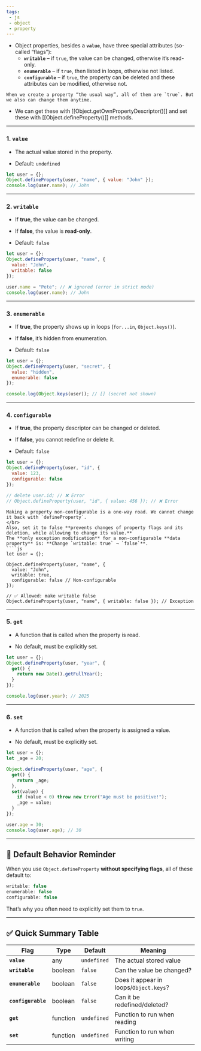 ```yaml
---
tags: 
 - js
 - object
 - property
---
```


- Object properties, besides a **`value`**, have three special attributes (so-called “flags”):
	- **`writable`** – if `true`, the value can be changed, otherwise it’s read-only.
	- **`enumerable`** – if `true`, then listed in loops, otherwise not listed.
	- **`configurable`** – if `true`, the property can be deleted and these attributes can be modified, otherwise not.

```ad-note
When we create a property “the usual way”, all of them are `true`. But we also can change them anytime.
```

- We can get these with [[Object.getOwnPropertyDescriptor()]] and set these with [[Object.defineProperty()]] methods.

---


### 1. **`value`**

- The actual value stored in the property.
    
- Default: `undefined`
    

```js
let user = {};
Object.defineProperty(user, "name", { value: "John" });
console.log(user.name); // John
```

---

### 2. **`writable`**

- If **true**, the value can be changed.
    
- If **false**, the value is **read-only**.
    
- Default: `false`
    

```js
let user = {};
Object.defineProperty(user, "name", {
  value: "John",
  writable: false
});

user.name = "Pete"; // ❌ ignored (error in strict mode)
console.log(user.name); // John
```

---

### 3. **`enumerable`**

- If **true**, the property shows up in loops (`for...in`, `Object.keys()`).
    
- If **false**, it’s hidden from enumeration.
    
- Default: `false`
    

```js
let user = {};
Object.defineProperty(user, "secret", {
  value: "hidden",
  enumerable: false
});

console.log(Object.keys(user)); // [] (secret not shown)
```

---

### 4. **`configurable`**

- If **true**, the property descriptor can be changed or deleted.
    
- If **false**, you cannot redefine or delete it.
    
- Default: `false`
    

```js
let user = {};
Object.defineProperty(user, "id", {
  value: 123,
  configurable: false
});

// delete user.id; // ❌ Error
// Object.defineProperty(user, "id", { value: 456 }); // ❌ Error
```

```ad-important
Making a property non-configurable is a one-way road. We cannot change it back with `defineProperty`.
</br>
Also, set it to false **prevents changes of property flags and its deletion, while allowing to change its value.**
The **only exception modification** for a non-configurable **data property** is: **Change `writable: true` → `false`**.
````js
let user = {};

Object.defineProperty(user, "name", {
  value: "John",
  writable: true,
  configurable: false // Non-configurable
});

// ✅ Allowed: make writable false
Object.defineProperty(user, "name", { writable: false }); // Exception
```

---

### 5. **`get`**

- A function that is called when the property is read.
    
- No default, must be explicitly set.
    

```js
let user = {};
Object.defineProperty(user, "year", {
  get() {
    return new Date().getFullYear();
  }
});

console.log(user.year); // 2025
```

---

### 6. **`set`**

- A function that is called when the property is assigned a value.
    
- No default, must be explicitly set.
    

```js
let user = {};
let _age = 20;

Object.defineProperty(user, "age", {
  get() {
    return _age;
  },
  set(value) {
    if (value < 0) throw new Error("Age must be positive!");
    _age = value;
  }
});

user.age = 30;
console.log(user.age); // 30
```

---

## 🔹 Default Behavior Reminder

When you use `Object.defineProperty` **without specifying flags**, all of these default to:

```js
writable: false
enumerable: false
configurable: false
```

That’s why you often need to explicitly set them to `true`.

---

## ✅ Quick Summary Table

|Flag|Type|Default|Meaning|
|---|---|---|---|
|**`value`**|any|`undefined`|The actual stored value|
|**`writable`**|boolean|`false`|Can the value be changed?|
|**`enumerable`**|boolean|`false`|Does it appear in loops/`Object.keys`?|
|**`configurable`**|boolean|`false`|Can it be redefined/deleted?|
|**`get`**|function|`undefined`|Function to run when reading|
|**`set`**|function|`undefined`|Function to run when writing|
